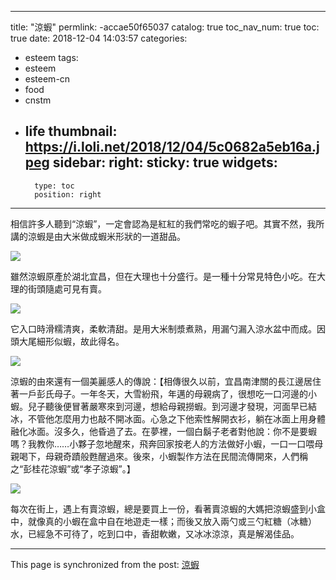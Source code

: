 
---
title: "涼蝦"
permlink: -accae50f65037
catalog: true
toc_nav_num: true
toc: true
date: 2018-12-04 14:03:57
categories:
- esteem
tags:
- esteem
- esteem-cn
- food
- cnstm
- life
thumbnail: https://i.loli.net/2018/12/04/5c0682a5eb16a.jpeg
sidebar:
    right:
        sticky: true
widgets:
    -
        type: toc
        position: right
---


相信許多人聽到“涼蝦”，一定會認為是紅紅的我們常吃的蝦子吧。其實不然，我所講的涼蝦是由大米做成蝦米形狀的一道甜品。


![](https://i.loli.net/2018/12/04/5c0682a5eb16a.jpeg)


雖然涼蝦原產於湖北宜昌，但在大理也十分盛行。是一種十分常見特色小吃。在大理的街頭隨處可見有賣。


![](https://i.loli.net/2018/12/04/5c0682eb7a6d8.jpeg)


它入口時滑糯清爽，柔軟清甜。是用大米制漿煮熟，用漏勺漏入涼水盆中而成。因頭大尾細形似蝦，故此得名。


![](https://i.loli.net/2018/12/04/5c06831262b89.jpeg)


涼蝦的由來還有一個美麗感人的傳說：【相傳很久以前，宜昌南津關的長江邊居住著一戶彭氏母子。一年冬天，大雪紛飛，年邁的母親病了，很想吃一口河邊的小蝦。兒子聽後便冒著嚴寒來到河邊，想給母親撈蝦。到河邊才發現，河面早已結冰，不管他怎麼用力也敲不開冰面。心急之下他索性解開衣衫，躺在冰面上用身體融化冰面。沒多久，他昏過了去。在夢裡，一個白鬍子老者對他說：你不是要蝦嗎？我教你……小夥子忽地醒來，飛奔回家按老人的方法做好小蝦，一口一口喂母親喝下，母親奇蹟般甦醒過來。後來，小蝦製作方法在民間流傳開來，人們稱之“彭桂花涼蝦”或“孝子涼蝦”。】


![](https://i.loli.net/2018/12/04/5c068376947ad.jpeg)


每次在街上，遇上有賣涼蝦，總是要買上一份，看著賣涼蝦的大媽把涼蝦盛到小盒中，就像真的小蝦在盒中自在地遊走一樣；而後又放入兩勺或三勺紅糖（冰糖）水，已經急不可待了，吃到口中，香甜軟嫩，又冰冰涼涼，真是解渴佳品。

- - -

This page is synchronized from the post: [涼蝦](https://steemit.com/@sunai/-accae50f65037)
